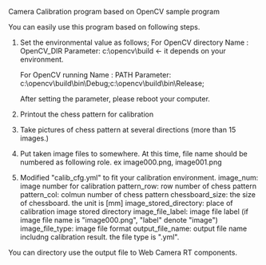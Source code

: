 Camera Calibration program based on OpenCV sample program

You can easily use this program based on following steps.

1. Set the environmental value as follows;
   For OpenCV directory
   Name     : OpenCV_DIR
   Parameter: c:\opencv\build     <- it depends on your environment.

   For OpenCV running
   Name     : PATH
   Parameter: c:\opencv\build\bin\Debug;c:\opencv\build\bin\Release;
   
   After setting the parameter, please reboot your computer.
   
2. Printout the chess pattern for calibration
3. Take pictures of chess pattern at several directions (more than 15 images.)
4. Put taken image files to somewhere. At this time, file name should be numbered as following role.
   ex image000.png, image001.png
5. Modified "calib_cfg.yml" to fit your calibration environment.
   image_num: image number for calibration
   pattern_row: row number of chess pattern
   pattern_col: colmun number of chess pattern
   chessboard_size: the size of chessboard. the unit is [mm]
   image_stored_directory: place of calibration image stored directory
   image_file_label: image file label (if image file name is "image000.png", "label" denote "image")
   image_file_type: image file format
   output_file_name: output file name includng calibration result. the file type is ".yml".
   
You can directory use the output file to Web Camera RT components.
   

